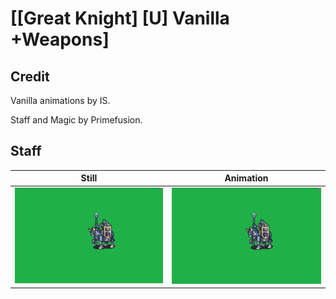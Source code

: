 # [\[Great Knight\] \[U\] Vanilla +Weapons]

## Credit

Vanilla animations by IS.

Staff and Magic by Primefusion.
	
## Staff

| Still | Animation |
| :---: | :-------: |
| ![Staff still](./Staff_000.png) | ![Staff animation](./Staff.gif) |
